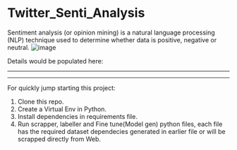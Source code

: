 # Twitter_Senti_Analysis
Sentiment analysis (or opinion mining) is a natural language processing (NLP) technique used to determine whether data is positive, negative or neutral.
![image](https://user-images.githubusercontent.com/21309941/209583402-77fc3202-4112-41dc-af66-98a0cfe76f92.png)

Details would be populated here: 
***

***

For quickly jump starting this project:
1. Clone this repo.
2. Create a Virtual Env in Python.
3. Install dependencies in requirements file.
4. Run scrapper, labeller and Fine tune(Model gen) python files, each file has the required dataset dependecies generated in earlier file or will be scrapped directly from Web.


